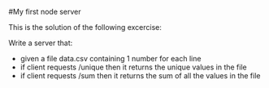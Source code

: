 #My first node server

This is the solution of the following excercise:

Write a server that:
- given a file data.csv containing 1 number for each line
- if client requests /unique then it returns the unique values in the file
- if client requests /sum then it returns the sum of all the values in the file